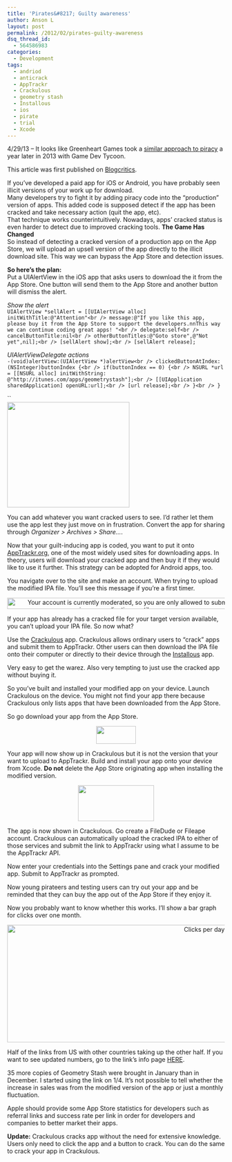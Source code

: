 ```yaml
---
title: 'Pirates&#8217; Guilty awareness'
author: Anson L
layout: post
permalink: /2012/02/pirates-guilty-awareness
dsq_thread_id:
  - 564586983
categories:
  - Development
tags:
  - andriod
  - anticrack
  - AppTrackr
  - Crackulous
  - geometry stash
  - Installous
  - ios
  - pirate
  - trial
  - Xcode
---
```

4/29/13 &#8211; It looks like Greenheart Games took a <a href="http://www.greenheartgames.com/2013/04/29/what-happens-when-pirates-play-a-game-development-simulator-and-then-go-bankrupt-because-of-piracy/" target="_blank">similar approach to piracy</a> a year later in 2013 with Game Dev Tycoon. 

This article was first published on <a href="http://blogcritics.org/scitech/article/pirates-guilty-awareness-cracking-down-on/" target="_blank">Blogcritics</a>.

If you&#8217;ve developed a paid app for iOS or Android, you have probably seen illicit versions of your work up for download.  
Many developers try to fight it by adding piracy code into the &#8220;production&#8221; version of apps. This added code is supposed detect if the app has been cracked and take necessary action (quit the app, etc).  
That technique works counterintuitively. Nowadays, apps&#8217; cracked status is even harder to detect due to improved cracking tools. **The Game Has Changed**  
So instead of detecting a cracked version of a production app on the App Store, we will upload an upsell version of the app directly to the illicit download site. This way we can bypass the App Store and detection issues.  
<center>
  <!--more-->
</center>

**So here&#8217;s the plan:**  
Put a UIAlertView in the iOS app that asks users to download the it from the App Store. One button will send them to the App Store and another button will dismiss the alert.

*Show the alert*  
`UIAlertView *sellAlert = [[UIAlertView alloc] initWithTitle:@"Attention"<br />
message:@"If you like this app, please buy it from the App Store to support the developers.nnThis way we can continue coding great apps! "<br />
delegate:self<br />
cancelButtonTitle:nil<br />
otherButtonTitles:@"Goto store",@"Not yet",nil];<br />
[sellAlert show];<br />
[sellAlert release];`

*UIAlertViewDelegate actions*  
`-(void)alertView:(UIAlertView *)alertView<br />
clickedButtonAtIndex:(NSInteger)buttonIndex {<br />
if(buttonIndex == 0) {<br />
NSURL *url = [[NSURL alloc] initWithString: @"http://itunes.com/apps/geometrystash"];<br />
[[UIApplication sharedApplication] openURL:url];<br />
[url release];<br />
}<br />
}`

``  
[<img class="aligncenter size-full wp-image-1382" title="App Store Alert" src="https://ansonliu.com/wp-content/uploads/2012/02/appstore-alert.png" alt="" width="283" height="244" />][1]

You can add whatever you want cracked users to see. I&#8217;d rather let them use the app lest they just move on in frustration. Convert the app for sharing through *Organizer > Archives > Share&#8230;*.

Now that your guilt-inducing app is coded, you want to put it onto <a href="http://apptrackr.org" target="_blank">AppTrackr.org</a>, one of the most widely used sites for downloading apps. In theory, users will download your cracked app and then buy it if they would like to use it further. This strategy can be adopted for Android apps, too.

You navigate over to the site and make an account. When trying to upload the modified IPA file. You&#8217;ll see this message if you&#8217;re a first timer.

<p style="text-align: center;">
  <a href="https://ansonliu.com/wp-content/uploads/2012/02/moderated-account.png"><img class="aligncenter  wp-image-1373" title="Your account is currently moderated, so you are only allowed to submit new versions or applications until we approve you. " src="https://ansonliu.com/wp-content/uploads/2012/02/moderated-account.png" alt="Your account is currently moderated, so you are only allowed to submit new versions or applications until we approve you. " width="580" height="26" /></a>
</p>

<p style="text-align: left;">
  If your app has already has a cracked file for your target version available, you can&#8217;t upload your IPA file. So now what?
</p>

<p style="text-align: left;">
  Use the <a href="http://hackulo.us/wiki/Crackulous" target="_blank">Crackulous</a> app. Crackulous allows ordinary users to &#8220;crack&#8221; apps and submit them to AppTrackr. Other users can then download the IPA file onto their computer or directly to their device through the <a href="http://hackulo.us/wiki/Installous" target="_blank">Installous</a> app.
</p>

<p style="text-align: left;">
  Very easy to get the warez. Also very tempting to just use the cracked app without buying it.
</p>

<p style="text-align: left;">
  So you&#8217;ve built and installed your modified app on your device. Launch Crackulous on the device. You might not find your app there because Crackulous only lists apps that have been downloaded from the App Store.
</p>

<p style="text-align: left;">
  So go download your app from the App Store.
</p>

<p style="text-align: center;">
  <a href="https://ansonliu.com/wp-content/uploads/2012/02/install-from-app-store.png"><img class="size-full wp-image-1376 aligncenter" title="Install" src="https://ansonliu.com/wp-content/uploads/2012/02/install-from-app-store.png" alt="" width="92" height="41" /></a>
</p>

<p style="text-align: left;">
  Your app will now show up in Crackulous but it is not the version that your want to upload to AppTrackr. Build and install your app onto your device from Xcode. <strong>Do not</strong> delete the App Store originating app when installing the modified version.
</p>

<p style="text-align: center;">
  <a href="https://ansonliu.com/wp-content/uploads/2012/02/app-in-crackulous.png"><img class="size-full wp-image-1379 aligncenter" title="In Crackulous" src="https://ansonliu.com/wp-content/uploads/2012/02/app-in-crackulous.png" alt="" width="176" height="83" /></a>
</p>

<p style="text-align: left;">
  The app is now shown in Crackulous. Go create a FileDude or Fileape account. Crackulous can automatically upload the cracked IPA to either of those services and submit the link to AppTrackr using what I assume to be the AppTrackr API.
</p>

<p style="text-align: left;">
  Now enter your credentials into the Settings pane and crack your modified app. Submit to AppTrackr as prompted.
</p>

<p style="text-align: left;">
  Now young pirateers and testing users can try out your app and be reminded that they can buy the app out of the App Store if they enjoy it.
</p>

Now you probably want to know whether this works. I&#8217;ll show a bar graph for clicks over one month.

<p style="text-align: center;">
  <a href="https://ansonliu.com/wp-content/uploads/2012/02/graph.png"><img class="aligncenter  wp-image-1393" title="Clicks per day" src="https://ansonliu.com/wp-content/uploads/2012/02/graph.png" alt="Clicks per day" width="897" height="272" /></a>
</p>

<p style="text-align: left;">
  Half of the links from US with other countries taking up the other half. If you want to see updated numbers, go to the link&#8217;s info page <a href="https://bitly.com/geometrypiratelink+" target="_blank">HERE</a>.
</p>

<p style="text-align: left;">
  35 more copies of Geometry Stash were brought in January than in December. I started using the link on 1/4. It&#8217;s not possible to tell whether the increase in sales was from the modified version of the app or just a monthly fluctuation.
</p>

<p style="text-align: left;">
  Apple should provide some App Store statistics for developers such as referral links and success rate per link in order for developers and companies to better market their apps.
</p>

**Update:** Crackulous cracks app without the need for extensive knowledge. Users only need to click the app and a button to crack. You can do the same to crack your app in Crackulous.

 [1]: https://ansonliu.com/wp-content/uploads/2012/02/appstore-alert.png